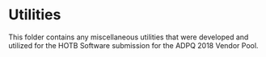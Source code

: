 # Utilities

This folder contains any miscellaneous utilities that were developed and utilized for the HOTB Software submission for the ADPQ 2018 Vendor Pool.